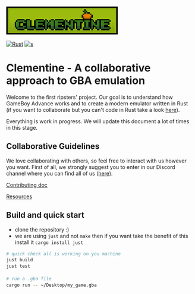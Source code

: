 
![Alt text](img/clementine_logo_200px.png?raw=true "Clementine_logo")

[![Rust](https://github.com/RIP-Comm/clementine/actions/workflows/rust.yml/badge.svg)](https://github.com/RIP-Comm/clementine/actions/workflows/rust.yml)
[![s](https://img.shields.io/codecov/c/gh/RIP-Comm/clementine)](https://img.shields.io/codecov/c/gh/RIP-Comm/clementine)

# Clementine - A collaborative approach to GBA emulation

Welcome to the first ripsters' project. Our goal is to understand how GameBoy Advance works and to create a modern emulator written in Rust (if you want to collaborate but you can't code in Rust take a look [here](https://doc.rust-lang.org/book/)).

Everything is work in progress. We will update this document a lot of times in this stage.


## Collaborative Guidelines

We love collaborating with others, so feel free to interact with us however you want. First of all, we strongly suggest you to enter in our Discord channel where you can find all of us ([here](https://discord.com/channels/919139369774891088/1013367016666714112)). 

[Contributing doc](./CONTRIBUTING.md)

[Resources](https://github.com/RIP-Comm/clementine/wiki/Resources)

## Build and quick start

- clone the repository :)
- we are using `just` and not `make` then if you want take the benefit of this install it `cargo install just`

```bash
# quick check all is working on you machine
just build
just test

# run a .gba file
cargo run -- ~/Desktop/my_game.gba
```

